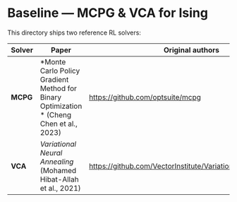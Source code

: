 # Baseline — MCPG & VCA for Ising

This directory ships two reference RL solvers:

| Solver | Paper | Original authors | Our fork |
|--------|-------|------------------|----------|
| **MCPG** | *Monte Carlo Policy Gradient Method for Binary Optimization * (Cheng Chen et al., 2023) | <https://github.com/optsuite/mcpg> | `src/mcpg/ising_mcpg_single_file.py` |
| **VCA** | *Variational Neural Annealing* (Mohamed Hibat-Allah et al., 2021) | <https://github.com/VectorInstitute/VariationalNeuralAnnealing> | `src/vca/ising_vna_single_file.py` |
